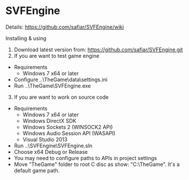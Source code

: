# SVFEngine

Details: https://github.com/safiar/SVFEngine/wiki

Installing & using

1. Download latest version from: https://github.com/safiar/SVFEngine.git
2. If you are want to test game engine
 - Requirements 
   - Windows 7 x64 or later
 - Configure ..\TheGame\data\settings.ini
 - Run ..\TheGame\SVFEngine.exe
3. If you are want to work on source code
 - Requirements 
   - Windows 7 x64 or later
   - Windows DirectX SDK
   - Windows Sockets 2 (WINSOCK2 API)
   - Windows Audio Session API (WASAPI)
   - Visual Studio 2013
 - Run ..\SVFEngine\SVFEngine.sln
 - Choose x64 Debug or Release 
 - You may need to configure paths to APIs in project settings
 - Move "TheGame" folder to root C disc as show: "C:\TheGame". It's a default game path.
 